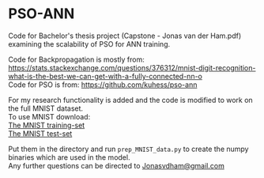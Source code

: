 # PSO-ANN
Code for Bachelor's thesis project (Capstone - Jonas van der Ham.pdf) examining the scalability of PSO for ANN training.  

Code for Backpropagation is mostly from: https://stats.stackexchange.com/questions/376312/mnist-digit-recognition-what-is-the-best-we-can-get-with-a-fully-connected-nn-o  
Code for PSO is from: https://github.com/kuhess/pso-ann  

For my research functionality is added and the code is modified to work on the full MNIST dataset.  
To use MNIST download:  
[The MNIST training-set](https://www.python-course.eu/data/mnist/mnist_train.csv)  
[The MNIST test-set](https://www.python-course.eu/data/mnist/mnist_test.csv)  

Put them in the directory and run `prep_MNIST_data.py` to create the numpy binaries which are used in the model.  
Any further questions can be directed to [Jonasvdham@gmail.com](mailto:Jonasvdham@gmail.com)  
